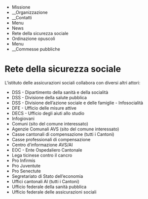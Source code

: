   * Missione
  *  __Organizzazione
  *  __Contatti
  * Menu
  * News
  * Rete della sicurezza sociale
  * Ordinazione opuscoli
  * Menu
  *  __Commesse pubbliche

#  Rete della sicurezza sociale

L'istituto delle assicurazioni sociali collabora con diversi altri attori:

  * DSS - Dipartimento della sanità e della socialità
  * DSS - Divisione della salute pubblica
  * DSS - Divisione dell’azione sociale e delle famiglie - Infosocialità
  * DFE - Ufficio delle misure attive
  * DECS - Ufficio degli aiuti allo studio 
  * Infogiovani
  * Comuni (sito del comune interessato)
  * Agenzie Comunali AVS (sito del comune interessato)
  * Casse cantonali di compensazione (tutti i Cantoni)
  * Casse professionali di compensazione 
  * Centro d’informazione AVS/AI 
  * EOC - Ente Ospedaliero Cantonale 
  * Lega ticinese contro il cancro 
  * Pro Infirmis
  * Pro Juventute 
  * Pro Senectute 
  * Segretariato di Stato dell’economia 
  * Uffici cantonali AI (tutti i Cantoni)
  * Ufficio federale della sanità pubblica
  * Ufficio federale delle assicurazioni sociali 

